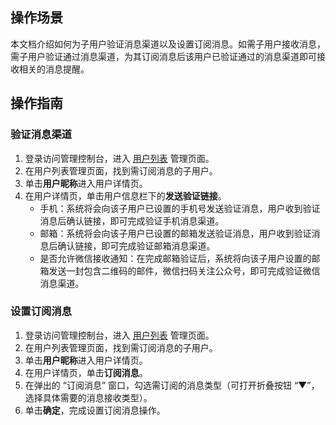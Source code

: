## 操作场景

本文档介绍如何为子用户验证消息渠道以及设置订阅消息。如需子用户接收消息，需子用户验证通过消息渠道，为其订阅消息后该用户已验证通过的消息渠道即可接收相关的消息提醒。

## 操作指南

### 验证消息渠道

1. 登录访问管理控制台，进入 [用户列表](https://console.cloud.tencent.com/cam) 管理页面。
2. 在用户列表管理页面，找到需订阅消息的子用户。
3. 单击**用户昵称**进入用户详情页。
4. 在用户详情页，单击用户信息栏下的**发送验证链接**。
	- 手机：系统将会向该子用户已设置的手机号发送验证消息，用户收到验证消息后确认链接，即可完成验证手机消息渠道。
	- 邮箱：系统将会向该子用户已设置的邮箱发送验证消息，用户收到验证消息后确认链接，即可完成验证邮箱消息渠道。
	- 是否允许微信接收通知：在完成邮箱验证后，系统将向该子用户设置的邮箱发送一封包含二维码的邮件，微信扫码关注公众号，即可完成验证微信消息渠道。

### 设置订阅消息

1. 登录访问管理控制台，进入 [用户列表](https://console.cloud.tencent.com/cam) 管理页面。
2. 在用户列表管理页面，找到需订阅消息的子用户。
3. 单击**用户昵称**进入用户详情页。
4. 在用户详情页，单击**订阅消息**。
5. 在弹出的 “订阅消息” 窗口，勾选需订阅的消息类型（可打开折叠按钮 “▼”，选择具体需要的消息接收类型）。
6. 单击**确定**，完成设置订阅消息操作。
